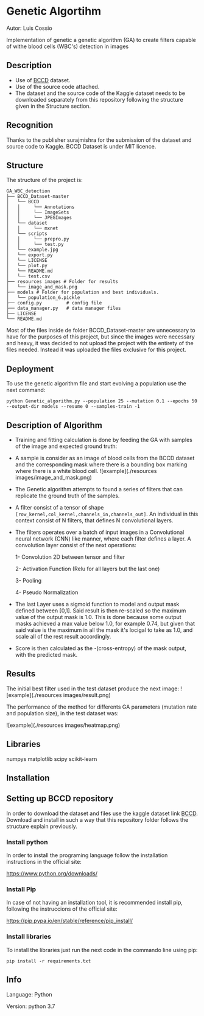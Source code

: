 # Genetic Algortihm
Autor: Luis Cossio

Implementation of genetic a genetic algorithm (GA) to create filters capable of withe blood cells (WBC's) detection in images

## Description
- Use of [BCCD](https://www.kaggle.com/surajiiitm/bccd-dataset) dataset. 
- Use of the source code attached. 
- The dataset and the source code of the Kaggle dataset needs to be downloaded separately from this repository following the structure given in the Structure section. 


## Recognition
Thanks to the publisher surajmishra for the submission of the dataset and source code to Kaggle. BCCD Dataset is under MIT licence.


## Structure
The structure of the project is:
  ```
  GA_WBC_detection
  ├── BCCD_Dataset-master
  │   └── BCCD 
  │   │     └── Annotations
  │   │     └── ImageSets
  │   │     └── JPEGImages
  │   └── dataset
  │   │     └── mxnet
  │   └── scripts
  │   │     └── prepro.py
  │   │     └── test.py
  │   └── example.jpg
  │   └── export.py
  │   └── LICENSE
  │   └── plot.py
  │   └── README.md
  │   └── test.csv
  ├── resources images # Folder for results
  │   └── image_and_mask.png  
  ├── models # Folder for population and best individuals. 
  │   └── population_6.pickle  
  ├── config.py         # config file
  ├── data_manager.py   # data manager files 
  ├── LICENSE
  └── README.md
  ```
Most of the files inside de folder BCCD_Dataset-master are unnecessary to have for the purposes of this project, but since the images were necessary and heavy, it was decided to not upload the project with the entirety of the files needed. 
Instead it was uploaded the files exclusive for this project.   

## Deployment
To use the genetic algorithm file and start evolving a population use the next command:
```
python Genetic_algorithm.py --population 25 --mutation 0.1 --epochs 50  --output-dir models --resume 0 --samples-train -1
```


## Description of Algorithm
*   Training and fitting calculation is done by feeding the GA with samples of the image and expected ground truth:

  
*   A sample is consider as an image of blood cells from the BCCD dataset and the corresponding mask where there is a bounding box marking where there is a white blood cell. 
  ![example](./resources images/image_and_mask.png)

*   The Genetic algorithm attempts to found a series of filters that can replicate the ground truth of the samples. 

*   A filter consist of a tensor of shape ``[row_kernel,col_kernel,channels_in,channels_out]``. An individual in this context consist of N filters, that defines N convolutional layers.  

*   The filters operates over a batch of input images in a Convolutional neural network (CNN) like manner, where each filter defines a layer. A convolution layer consist of the next operations:
    
    1- Convolution 2D between tensor and filter 
    
    2- Activation Function (Relu for all layers but the last one)
    
    3- Pooling 
    
    4- Pseudo Normalization
    
*   The last Layer uses a sigmoid function to model and output mask defined between [0,1]. Said result is then re-scaled so the maximum value of the output mask is 1.0. This is done because some output masks achieved a max value below 1.0, for example 0.74, but given that said value is the maximum in all the mask it's locigal to take as 1.0, and scale all of the rest result accordingly.    
     
*   Score is then calculated as the -(cross-entropy) of the mask output, with the predicted mask.  
    
## Results 
The initial best filter used in the test dataset produce the next image:
  ![example](./resources images/result.png)


The performance of the method for differents GA parameters (mutation rate and population size), in the test dataset was:

  ![example](./resources images/heatmap.png)
## Libraries
numpys matplotlib scipy scikit-learn


## Installation
## Setting up BCCD repository
In order to download the dataset and files use the kaggle dataset link [BCCD](https://www.kaggle.com/surajiiitm/bccd-dataset). 
Download and install in such a way that this repository folder follows the structure explain previously. 
 
### Install python
In order to install the programing language follow the installation instructions in the official site:

https://www.python.org/downloads/ 

### Install Pip
In case of not having an installation tool, it is recommended install pip, following the instruccions of the official site:

https://pip.pypa.io/en/stable/reference/pip_install/

### Install libraries
To install the libraries just run the next code in the commando line using pip:
```
pip install -r requirements.txt
```

## Info
Language: Python
 
Version: python 3.7